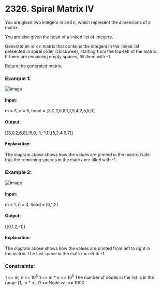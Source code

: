 # 2326. Spiral Matrix IV
You are given two integers m and n, which represent the dimensions of a matrix.

You are also given the head of a linked list of integers.

Generate an m x n matrix that contains the integers in the linked list presented in spiral order (clockwise), starting from the top-left of the matrix. If there are remaining empty spaces, fill them with -1.

Return the generated matrix.

### Example 1:
![image](https://github.com/user-attachments/assets/2444f5b0-b640-42f2-8fa8-0dabbd023fba)
#### Input:
m = 3, n = 5, head = [3,0,2,6,8,1,7,9,4,2,5,5,0]
#### Output:
[[3,0,2,6,8],[5,0,-1,-1,1],[5,2,4,9,7]]
#### Explanation:
The diagram above shows how the values are printed in the matrix.
Note that the remaining spaces in the matrix are filled with -1.

### Example 2:
![image](https://github.com/user-attachments/assets/41828f47-dbc1-4ce8-b24b-6a7f6967a882)
#### Input: 
m = 1, n = 4, head = [0,1,2]
#### Output: 
[[0,1,2,-1]]
#### Explanation:
The diagram above shows how the values are printed from left to right in the matrix.
The last space in the matrix is set to -1.
 
### Constraints:
1 <= m, n <= $`10^5`$
1 <= m * n <= $`10^5`$
The number of nodes in the list is in the range [1, m * n].
0 <= Node.val <= 1000


